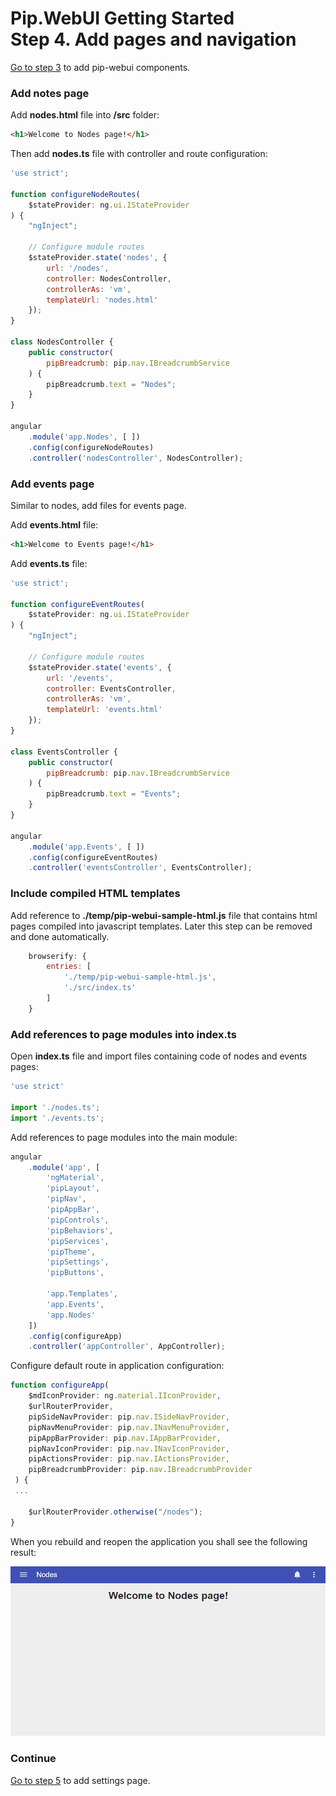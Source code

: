 # Pip.WebUI Getting Started <br/> Step 4. Add pages and navigation

[Go to step 3](https://github.com/pip-webui/pip-webui-sample/blob/master/step3/) to add pip-webui components.

### Add notes page

Add **nodes.html** file into **/src** folder:

```html
<h1>Welcome to Nodes page!</h1>
```
Then add **nodes.ts** file with controller and route configuration:

```javascript
'use strict';

function configureNodeRoutes(
    $stateProvider: ng.ui.IStateProvider
) {
    "ngInject";

    // Configure module routes
    $stateProvider.state('nodes', {
        url: '/nodes',
        controller: NodesController,
        controllerAs: 'vm',
        templateUrl: 'nodes.html'
    });
}

class NodesController {
    public constructor(
        pipBreadcrumb: pip.nav.IBreadcrumbService
    ) {
        pipBreadcrumb.text = "Nodes";
    }
}

angular
    .module('app.Nodes', [ ])
    .config(configureNodeRoutes)
    .controller('nodesController', NodesController);
```

### Add events page 

Similar to nodes, add files for events page.

Add **events.html** file:

```html
<h1>Welcome to Events page!</h1>
```

Add **events.ts** file:

```javascript
'use strict';

function configureEventRoutes(
    $stateProvider: ng.ui.IStateProvider
) {
    "ngInject";

    // Configure module routes
    $stateProvider.state('events', {
        url: '/events',
        controller: EventsController,
        controllerAs: 'vm',
        templateUrl: 'events.html'
    });
}

class EventsController {
    public constructor(
        pipBreadcrumb: pip.nav.IBreadcrumbService
    ) {
        pipBreadcrumb.text = "Events";
    }
}

angular
    .module('app.Events', [ ])
    .config(configureEventRoutes)
    .controller('eventsController', EventsController);
```

### Include compiled HTML templates

Add reference to **./temp/pip-webui-sample-html.js** file that contains html pages compiled into javascript templates.
Later this step can be removed and done automatically.

```javascript
    browserify: {
        entries: [ 
            './temp/pip-webui-sample-html.js',
            './src/index.ts'
        ]
    }
```

### Add references to page modules into index.ts

Open **index.ts** file and import files containing code of nodes and events pages:

```javascript
'use strict'

import './nodes.ts';
import './events.ts';
```

Add references to page modules into the main module:

```javascript
angular
    .module('app', [
        'ngMaterial',
        'pipLayout', 
        'pipNav', 
        'pipAppBar',        
        'pipControls',
        'pipBehaviors',
        'pipServices', 
        'pipTheme',
        'pipSettings',
        'pipButtons',

        'app.Templates',
        'app.Events',
        'app.Nodes'
    ])
    .config(configureApp)
    .controller('appController', AppController);
```

Configure default route in application configuration:

```javascript
function configureApp(
    $mdIconProvider: ng.material.IIconProvider, 
    $urlRouterProvider,
    pipSideNavProvider: pip.nav.ISideNavProvider, 
    pipNavMenuProvider: pip.nav.INavMenuProvider, 
    pipAppBarProvider: pip.nav.IAppBarProvider, 
    pipNavIconProvider: pip.nav.INavIconProvider,
    pipActionsProvider: pip.nav.IActionsProvider, 
    pipBreadcrumbProvider: pip.nav.IBreadcrumbProvider
 ) {
 ...
 
    $urlRouterProvider.otherwise("/nodes");
} 
```

When you rebuild and reopen the application you shall see the following result:

![Page 4](artifacts/page4.png)

### Continue

[Go to step 5](https://github.com/pip-webui/pip-webui-sample/blob/master/step5/) to add settings page.
